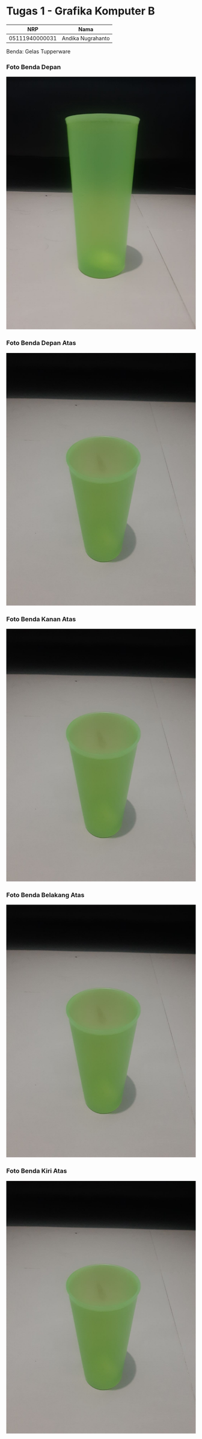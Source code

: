 # Tugas 1 - Grafika Komputer B

| NRP            | Nama              |
| -------------- | ----------------- |
| 05111940000031 | Andika Nugrahanto |

Benda: Gelas Tupperware

### Foto Benda Depan

![depan-atas](img/Gelas-depan.jpg)

### Foto Benda Depan Atas

![depan-atas](img/Gelas-depan-atas.jpg)

### Foto Benda Kanan Atas

![kanan-atas](img/Gelas-depan-atas.jpg)

### Foto Benda Belakang Atas

![belakang-atas](img/Gelas-depan-atas.jpg)

### Foto Benda Kiri Atas

![kiri-atas](img/Gelas-depan-atas.jpg)
